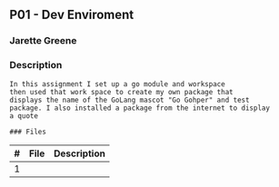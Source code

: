 ## P01 - Dev Enviroment
### Jarette Greene
### Description

    In this assignment I set up a go module and workspace 
    then used that work space to create my own package that
    displays the name of the GoLang mascot "Go Gohper" and test
    package. I also installed a package from the internet to display
    a quote

    ### Files
|   #   | File             | Description                                        |
| :---: | ---------------  | -------------------------------------------------- |
|   1   |    
